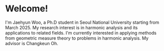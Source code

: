 # Welcome!

I'm Jaehyun Woo, a Ph.D student in Seoul National University starting from March 2025. My research interest is in harmonic analysis and its applications to related fields. I'm currently interested in applying methods from geometric measure theory to problems in harmonic analysis. My advisor is Changkeun Oh.